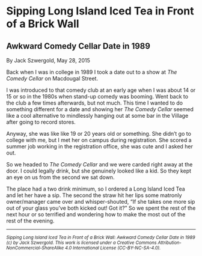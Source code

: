 # Sipping Long Island Iced Tea in Front of a Brick Wall
## Awkward Comedy Cellar Date in 1989

By Jack Szwergold, May 28, 2015

Back when I was in college in 1989 I took a date out to a show at *The Comedy Cellar* on Macdougal Street.

I was introduced to that comedy club at an early age when I was about 14 or 15 or so in the 1980s when stand-up comedy was booming. Went back to the club a few times afterwards, but not much. This time I wanted to do something different for a date and showing her *The Comedy Cellar* seemed like a cool alternative to mindlessly hanging out at some bar in the Village after going to record stores.

Anyway, she was like like 19 or 20 years old or something. She didn’t go to college with me, but I met her on campus during registration. She scored a summer job working in the registration office, she was cute and I asked her out.

So we headed to *The Comedy Cellar* and we were carded right away at the door. I could legally drink, but she genuinely looked like a kid.  So they kept an eye on us from the second we sat down.

The place had a two drink minimum, so I ordered a Long Island Iced Tea and let her have a sip. The second the straw hit her lips some matronly owner/manager came over and whisper-shouted, “If she takes one more sip out of your glass you’ve both kicked out! Got it?” So we spent the rest of the next hour or so terrified and wondering how to make the most out of the rest of the evening.

***

<sup>*Sipping Long Island Iced Tea in Front of a Brick Wall: Awkward Comedy Cellar Date in 1989 (c) by Jack Szwergold. This work is licensed under a Creative Commons Attribution-NonCommercial-ShareAlike 4.0 International License (CC-BY-NC-SA-4.0).*</sup>